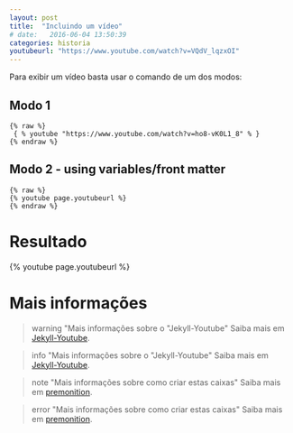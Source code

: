 ```yaml
---
layout: post
title:  "Incluindo um vídeo"
# date:   2016-06-04 13:50:39
categories: historia
youtubeurl: "https://www.youtube.com/watch?v=VQdV_lqzxOI"
---
```


Para exibir um vídeo basta usar o comando de um dos modos:

## Modo 1

```
{% raw %}
 { % youtube "https://www.youtube.com/watch?v=ho8-vK0L1_8" % }
{% endraw %}
```

## Modo 2 - using variables/front matter

```
{% raw %}
{% youtube page.youtubeurl %}
{% endraw %}
```

# Resultado

{% youtube page.youtubeurl %}

# Mais informações

> warning "Mais informações sobre o "Jekyll-Youtube"
> Saiba mais em [Jekyll-Youtube](https://github.com/dommmel/jekyll-youtube).


> info "Mais informações sobre o "Jekyll-Youtube"
> Saiba mais em [Jekyll-Youtube](https://github.com/dommmel/jekyll-youtube).



> note "Mais informações sobre como criar estas caixas"
> Saiba mais em [premonition](https://github.com/lazee/premonition).



> error "Mais informações sobre como criar estas caixas"
> Saiba mais em [premonition](https://github.com/lazee/premonition).